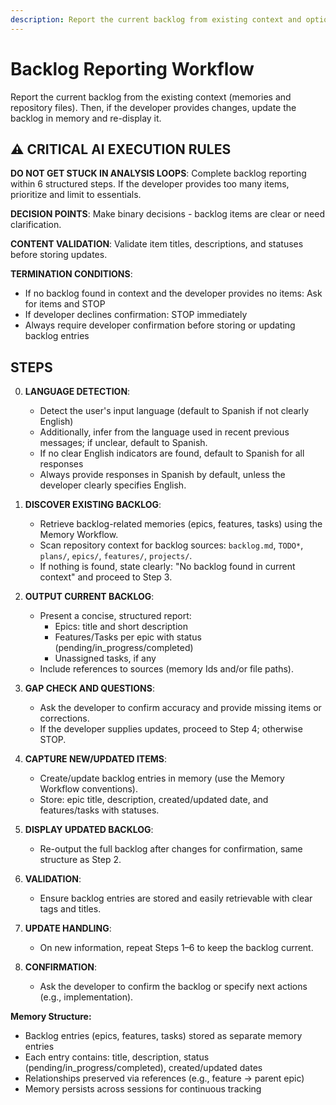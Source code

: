 ```yaml
---
description: Report the current backlog from existing context and optionally capture updates to memory
---
```


# Backlog Reporting Workflow

Report the current backlog from the existing context (memories and repository files). Then, if the developer provides changes, update the backlog in memory and re-display it.

## ⚠️ CRITICAL AI EXECUTION RULES

**DO NOT GET STUCK IN ANALYSIS LOOPS**: Complete backlog reporting within 6 structured steps. If the developer provides too many items, prioritize and limit to essentials.

**DECISION POINTS**: Make binary decisions - backlog items are clear or need clarification.

**CONTENT VALIDATION**: Validate item titles, descriptions, and statuses before storing updates.

**TERMINATION CONDITIONS**:

- If no backlog found in context and the developer provides no items: Ask for items and STOP
- If developer declines confirmation: STOP immediately
- Always require developer confirmation before storing or updating backlog entries

## STEPS

0. **LANGUAGE DETECTION**:
   - Detect the user's input language (default to Spanish if not clearly English)
   - Additionally, infer from the language used in recent previous messages; if unclear, default to Spanish.
   - If no clear English indicators are found, default to Spanish for all responses
   - Always provide responses in Spanish by default, unless the developer clearly specifies English.

1. **DISCOVER EXISTING BACKLOG**:
   - Retrieve backlog-related memories (epics, features, tasks) using the Memory Workflow.
   - Scan repository context for backlog sources: `backlog.md`, `TODO*`, `plans/`, `epics/`, `features/`, `projects/`.
   - If nothing is found, state clearly: "No backlog found in current context" and proceed to Step 3.

2. **OUTPUT CURRENT BACKLOG**:
   - Present a concise, structured report:
     - Epics: title and short description
     - Features/Tasks per epic with status (pending/in_progress/completed)
     - Unassigned tasks, if any
   - Include references to sources (memory Ids and/or file paths).

3. **GAP CHECK AND QUESTIONS**:
   - Ask the developer to confirm accuracy and provide missing items or corrections.
   - If the developer supplies updates, proceed to Step 4; otherwise STOP.

4. **CAPTURE NEW/UPDATED ITEMS**:
   - Create/update backlog entries in memory (use the Memory Workflow conventions).
   - Store: epic title, description, created/updated date, and features/tasks with statuses.

5. **DISPLAY UPDATED BACKLOG**:
   - Re-output the full backlog after changes for confirmation, same structure as Step 2.

6. **VALIDATION**:
   - Ensure backlog entries are stored and easily retrievable with clear tags and titles.

7. **UPDATE HANDLING**:
   - On new information, repeat Steps 1–6 to keep the backlog current.

8. **CONFIRMATION**:
   - Ask the developer to confirm the backlog or specify next actions (e.g., implementation).

**Memory Structure:**

- Backlog entries (epics, features, tasks) stored as separate memory entries
- Each entry contains: title, description, status (pending/in_progress/completed), created/updated dates
- Relationships preserved via references (e.g., feature → parent epic)
- Memory persists across sessions for continuous tracking
